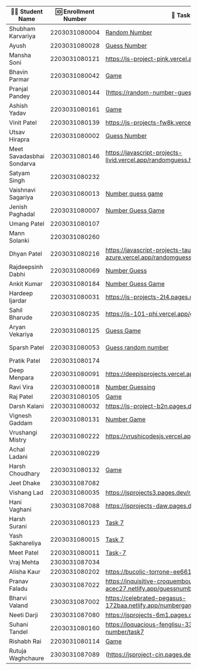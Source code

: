 | 👩‍🎓 Student Name | 🆔 Enrollment Number | 🔗 Task 7 URL | 🔗 Task 8 URL | 🐱 GitHub Repository URL |
|---|---|---|---|---|
| Shubham Karvariya | 2203031080004 |[Random Number](https://marvelous-pony-d1462f.netlify.app/task7/) | [Random Password](https://marvelous-pony-d1462f.netlify.app/task8/)| [GitHub](https://github.com/5hubhm/J_S)|
| Ayush | 2203031080028 | [Guess Number](https://ayush-projects.vercel.app/number-guess/index.html) | [Password Generator](https://ayush-projects.vercel.app/password-generator/index.html)  | [GitHub](https://github.com/ayushvadodariya/javascript-project) |
| Mansha Soni | 2203031080121 | https://js-project-pink.vercel.app/task7.html |https://js-project-pink.vercel.app/randompw.html |https://github.com/mansha-6/JS-Project |
| Bhavin Parmar | 2203031080042 |[Game](https://jstasks.vercel.app/Task%207/index.html) |[Pass](https://jstasks.vercel.app/Task%208/index.html)|[GitHub](https://github.com/bhavinSOL/JS_task) |
| Pranjal Pandey | 2203031080144 |[https://random-number-guess-nu.vercel.app/guess.html] |[https://random-number-guess-nu.vercel.app/password.html]|[https://github.com/Pranjallpandey1504/random-number-guess] |
| Ashish Yadav | 2203031080161 | [Game](https://java-script-project-seven.vercel.app/random.html)| [Random Password](https://java-script-project-seven.vercel.app/pass.html) | [GitHub](https://github.com/AshishIT611/JavaScript_Project) |
| Vinit Patel | 2203031080139 | https://js-projects-fw8k.vercel.app/Task7.html | https://js-projects-fw8k.vercel.app/Task8.html | https://github.com/Vinitpatel28/JS-Projects.git |
| Utsav Hirapra | 2203031080002 |[Guess Number](https://js-eosin.vercel.app/Task%207/guess.html) |[Password Generator](https://js-eosin.vercel.app/Task%208/index.html) |[Github](https://github.com/utsav1213/JS)|
| Meet Savadasbhai Sondarva | 2203031080146 | https://javascript-projects-livid.vercel.app/randomguess.html | https://javascript-projects-livid.vercel.app/randompassword.html | https://github.com/meetsondarva/javascript_projects |
| Satyam Singh | 2203031080232 | | | |
| Vaishnavi Sagariya | 2203031080013 | [Number guess game](https://js-pro-nine.vercel.app/Number%20Guessing%20Game/numguess.html)|[Password Generator](https://js-pro-nine.vercel.app/Random%20Password%20Generator/password.html) | [GitHub](https://github.com/sagariyavaishnavi/js_pro)|
| Jenish Paghadal | 2203031080007 |[Number Guess Game](https://jsassignment-omega.vercel.app/randomguesse.html) | [Password Generator](https://jsassignment-omega.vercel.app/randompass.html) | [GitHub](https://github.com/ItsJESH/)|
| Umang Patel | 2203031080107 | | | |
| Mann Solanki | 2203031080260 | | | |
| Dhyan Patel | 2203031080216 |https://javascript-projects-tau-azure.vercel.app/randomguess.html | https://javascript-projects-tau-azure.vercel.app/randompassword.html | https://github.com/dhyanpatel3/javascript_projects |
| Rajdeepsinh Dabhi | 2203031080069 |[Number Guess](https://jsproject-nu.vercel.app/randomGuessNumber.html) |[Random Password](https://jsproject-nu.vercel.app/randomPassword.html) |[GitHub](https://github.com/Rajdeepsinh1410/JSPROJECT.git) |
| Ankit Kumar | 2203031080184 |[Number Guess Game](https://java-script-project-ecru.vercel.app/Random_No.html) |[Password Generator](https://java-script-project-ecru.vercel.app/Password.html) |[GitHub](https://github.com/Ankiitsuthar/JavaScript-Project) |
| Hardeep Ijardar | 2203031080031 | https://js-projects-2t4.pages.dev/random-number-guess | https://js-projects-2t4.pages.dev/random-password-generator| https://github.com/HardeepIjardar/JS-Projects |
| Sahil Bharude | 2203031080235 | https://js-101-phi.vercel.app/guess.html | https://js-101-phi.vercel.app/pass.html | https://github.com/BharudeSahil/JS_101 |
| Aryan Vekariya | 2203031080125 |[Guess Game](https://javascript-ecru-seven.vercel.app/task7/Guess%20Game.html) |[Password generator](https://javascript-ecru-seven.vercel.app/task8/Password.html) |[Github](https://github.com/aaryanvekariya/javascript) |
| Sparsh Patel | 2203031080053 |[Guess random number](https://jsprojet.vercel.app/guessrandomnumber.html) |[Password Generator](https://jsprojet.vercel.app/randompassword.html)|[Github] (https://github.com/SparshPatel1115/JS_Project)|
| Pratik Patel | 2203031080174 | | | |
| Deep Menpara | 2203031080091 |https://deepjsprojects.vercel.app/random.html |https://deepjsprojects.vercel.app/pwd.html |https://github.com/Deep7133/javascript |
| Ravi Vira | 2203031080018 |[Number Guessing](https://assignment-4-js-beige.vercel.app/gusse.html) | [password generator](https://assignment-4-js-beige.vercel.app/password.html) |[GitHub](https://github.com/Ravi-vira/assignment-4-JS) |
| Raj Patel | 2203031080105 |[Game](https://js-five-beta.vercel.app/Task%207/index.html) |[Password Gen](https://js-five-beta.vercel.app/Task%208/index.html) |[Github](https://github.com/RajPatel08/JS) |
| Darsh Kalani | 2203031080032 | https://js-project-b2n.pages.dev/game | https://js-project-b2n.pages.dev/passgen | https://github.com/Darshkalani28/JS_Project |
| Vignesh Gaddam | 2203031080131 | [Number Game](https://js-101-theta.vercel.app/number_guesser.html)| [Random Password Generator](https://js-101-theta.vercel.app/pass.html) | [Git_Hub](https://github.com/mrvigneshgaddam/JS101) |
| Vrushangi Mistry | 2203031080222 |https://vrushicodesjs.vercel.app/RandomNumberGusser.html |https://vrushicodesjs.vercel.app/RandomPasswordGenerator.html |https://github.com/Vrushi14/JavaScriptProjects/tree/main |
| Achal Ladani | 2203031080229 | | | |
| Harsh Choudhary | 2203031080132 | [Game](https://wdf-js-qmxh.vercel.app/randomguss.html)| [Password gen](https://wdf-js-qmxh.vercel.app/task8.html)|[Github](https://github.com/mrHarshchoudhary/WDF_JS) |
| Jeet Dhake | 2303031087082 | | | |
| Vishang Lad | 2203031080035 |https://jsprojects3.pages.dev/random |https://jsprojects3.pages.dev/random_password |https://github.com/vishangl/JSprojects |
| Hani Vaghani | 2303031087088 |https://jsprojects-daw.pages.dev/random|https://jsprojects-daw.pages.dev/randompass|https://github.com/hanivaghani/JSprojects|
| Harsh Surani | 2203031080123 |[Task 7](https://2203031080123-assignment-7.netlify.app/number%20guessing%20game) | [Task 8](https://2203031080123-assignment-7.netlify.app/password%20generator) | [Github](https://github.com/suraniharsh/Assignments/tree/Assignment-7) |
| Yash Sakhareliya | 2203031080015 |[Task 7](https://js-tasks-nine.vercel.app/Task%207/) |[Task 8](https://js-tasks-nine.vercel.app/Task%208/) |[GitHub URL](https://github.com/Yashsakhareliya/JS_Task) |
| Meet Patel | 2203031080011 |[Task-7](https://java-script-practice-lac.vercel.app/RandomNumber.html) |[Task-8](https://java-script-practice-lac.vercel.app/RandomPassword.html) |[GitHub](https://github.com/MeetPatel54/JavaScript_practice.git) |
| Vraj Mehta | 2303031087034 | | | |
| Alisha Kaur | 2203031080202 | https://bucolic-torrone-ee6617.netlify.app/guess| https://bucolic-torrone-ee6617.netlify.app/randompassword|https://github.com/Alishakaur431/javascript |
| Pranav Faladu | 2303031087022 |https://inquisitive-croquembouche-acec27.netlify.app/guessnumber|https://inquisitive-croquembouche-acec27.netlify.app/rendompass|https://github.com/PranavFaladu/JSprojects|
| Bharvi Valand | 2303031087002 | https://celebrated-pegasus-172baa.netlify.app/numbergame | https://celebrated-pegasus-172baa.netlify.app/randompass | https://github.com/bharvivaland/JSprojects.git |
| Neeti Darji | 2303031087080 |https://jsprojects-6m1.pages.dev/randomnumber | https://jsprojects-6m1.pages.dev/passwordgenerator | https://github.com/Neetidarji/Jsprojects |
| Suhani Tandel | 2203031080160 |https://loquacious-fenglisu-33dd21.netlify.app/random-number/task7 |https://loquacious-fenglisu-33dd21.netlify.app/random-password/task8 | https://github.com/SuhaniTandel/JS-Project |
| Rishabh Rai | 2203031080114 |[Game](https://js-coral-psi.vercel.app/Task%207/index.html) |[Password gen](https://js-coral-psi.vercel.app/Task%208/index.html) |[GitHub](https://github.com/Rishabhrai29/js) |
| Rutuja Waghchaure | 2303031087089 |(https://jsproject-cin.pages.dev/random_number) |(https://jsproject-cin.pages.dev/random_passwd )| (https://github.com/rutujawaghchaure/jsproject)|

